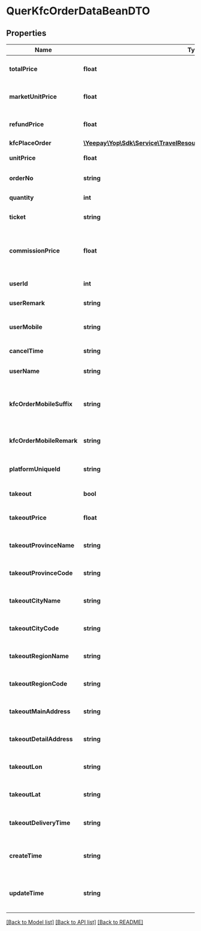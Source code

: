 # QuerKfcOrderDataBeanDTO

## Properties
Name | Type | Description | Notes
------------ | ------------- | ------------- | -------------
**totalPrice** | **float** | &lt;pre&gt;总价（元）&lt;/pre&gt; | 
**marketUnitPrice** | **float** | &lt;pre&gt;市场价（元）&lt;/pre&gt; | 
**refundPrice** | **float** | &lt;pre&gt;退款金额（元）&lt;/pre&gt; | [optional] 
**kfcPlaceOrder** | [**\Yeepay\Yop\Sdk\Service\TravelResources\Model\QueryKfcPlaceOrderBean**](QueryKfcPlaceOrderBean.md) |  | [optional] 
**unitPrice** | **float** | &lt;pre&gt;单价(元)&lt;/pre&gt; | 
**orderNo** | **string** | &lt;pre&gt;订单号&lt;/pre&gt; | 
**quantity** | **int** | &lt;pre&gt;数量&lt;/pre&gt; | 
**ticket** | **string** | &lt;pre&gt;取餐码&lt;/pre&gt; | 
**commissionPrice** | **float** | &lt;pre&gt;佣金（元），此字段在交易完成时才会有值&lt;/pre&gt; | [optional] 
**userId** | **int** | &lt;pre&gt;用户id&lt;/pre&gt; | 
**userRemark** | **string** | &lt;pre&gt;用户备注&lt;/pre&gt; | [optional] 
**userMobile** | **string** | &lt;pre&gt;用户手机号码&lt;/pre&gt; | [optional] 
**cancelTime** | **string** | &lt;pre&gt;取消时间&lt;/pre&gt; | [optional] 
**userName** | **string** | &lt;pre&gt;用户昵称&lt;/pre&gt; | [optional] 
**kfcOrderMobileSuffix** | **string** | &lt;pre&gt;下单手机后4位（非用户手机号）&lt;/pre&gt; | [optional] 
**kfcOrderMobileRemark** | **string** | &lt;pre&gt;下单手机备注&lt;/pre&gt; | [optional] 
**platformUniqueId** | **string** | &lt;pre&gt;平台用户唯一标识&lt;/pre&gt; | [optional] 
**takeout** | **bool** | &lt;pre&gt;是否外卖&lt;/pre&gt; | [optional] 
**takeoutPrice** | **float** | &lt;pre&gt;外送费(元)）&lt;/pre&gt; | [optional] 
**takeoutProvinceName** | **string** | &lt;pre&gt;外卖省份名称&lt;/pre&gt; | [optional] 
**takeoutProvinceCode** | **string** | &lt;pre&gt;外卖省份编号&lt;/pre&gt; | [optional] 
**takeoutCityName** | **string** | &lt;pre&gt;外卖城市名称&lt;/pre&gt; | [optional] 
**takeoutCityCode** | **string** | &lt;pre&gt;外卖城市编号&lt;/pre&gt; | [optional] 
**takeoutRegionName** | **string** | &lt;pre&gt;外卖区域名称&lt;/pre&gt; | [optional] 
**takeoutRegionCode** | **string** | &lt;pre&gt;外卖区域编号&lt;/pre&gt; | [optional] 
**takeoutMainAddress** | **string** | &lt;pre&gt;外卖主要地址&lt;/pre&gt; | [optional] 
**takeoutDetailAddress** | **string** | &lt;pre&gt;外卖详细地址&lt;/pre&gt; | [optional] 
**takeoutLon** | **string** | &lt;pre&gt;外卖地址经度&lt;/pre&gt; | [optional] 
**takeoutLat** | **string** | &lt;pre&gt;外卖地址纬度&lt;/pre&gt; | [optional] 
**takeoutDeliveryTime** | **string** | &lt;pre&gt;外卖预计送达时间&lt;/pre&gt; | [optional] 
**createTime** | **string** | &lt;p&gt;千猪系统中创建订单的时间&lt;/p&gt; | [optional] 
**updateTime** | **string** | &lt;p&gt;千猪系统中订单的最后更新时间&lt;/p&gt; | [optional] 

[[Back to Model list]](../README.md#documentation-for-models) [[Back to API list]](../README.md#documentation-for-api-endpoints) [[Back to README]](../README.md)



